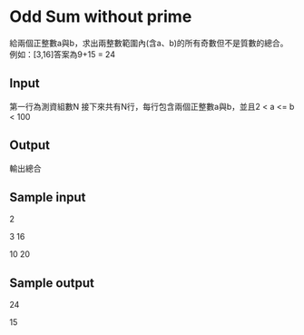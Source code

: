 # Odd Sum without prime
給兩個正整數a與b，求出兩整數範圍內(含a、b)的所有奇數但不是質數的總合。例如：[3,16]答案為9+15 = 24

## Input
第一行為測資組數N
接下來共有N行，每行包含兩個正整數a與b，並且2 < a <= b < 100

## Output
輸出總合

## Sample input
2

3 16

10 20

## Sample output
24

15
